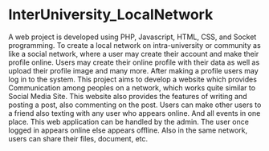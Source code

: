 # InterUniversity_LocalNetwork
A web project is developed using PHP, Javascript, HTML, CSS, and Socket programming. To create a local network on intra-university or community as like a social network, where a user may create their account and make their profile online. Users may create their online profile with their data as well as upload their profile image and many more. After making a profile users may log in to the system. This project aims to develop a website which provides Communication among peoples on a network, which works quite similar to Social Media Site. This website also provides the features of writing and posting a post, also commenting on the post. Users can make other users to a friend also texting with any user who appears online. And all events in one place. This web application can be handled by the admin. The user once logged in appears online else appears offline. Also in the same network, users can share their files, document, etc.
